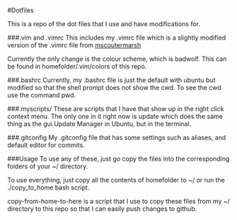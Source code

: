 #Dotfiles

  This is a repo of the dot files that I use and have modifications for.

###.vim and .vimrc
  This includes my .vimrc file which is a slightly modified version of the .vimrc
file from [mscoutermarsh](https://github.com/mscoutermarsh)

  Currently the only change is the colour scheme, which is badwolf. This can be
found in homefolder/.vim/colors of this repo.

###.bashrc
  Currently, my .bashrc file is just the default with ubuntu but modified so that
the shell prompt does not show the cwd. To see the cwd use the command pwd.

###.myscripts/
  These are scripts that I have that show up in the right click context menu. The
only one in it right now is update which does the same thing as the gui Update
Manager in Ubuntu, but in the terminal.

###.gitconfig
  My .gitconfig file that has some settings such as aliases, and default editor
for commits.

###Usage
  To use any of these, just go copy the files into the corresponding folders of
your ~/ directory.

  To use everything, just copy all the contents of homefolder to ~/ or run the
./copy_to_home bash script.

  copy-from-home-to-here is a script that I use to copy these files from my ~/
directory to this repo so that I can easily push changes to github.
